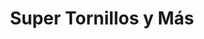 ---
title: "Super Tornillos y Más"
url: /san-pedro-sula/super-tornillos-y-mas-avenida-juan-pablo-ii/
shop: hardware
---